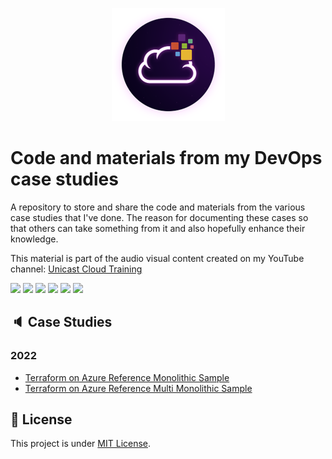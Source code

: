 <p align="center">
<img src="assets/images/unicast_logo.png">
</p>

# Code and materials from my DevOps case studies

A repository to store and share the code and materials from the various case studies that I've done. The reason for documenting these cases so that others can take something from it and also hopefully enhance their knowledge.

This material is part of the audio visual content created on my YouTube channel: [Unicast Cloud Training](https://www.youtube.com/channel/UCYpdjQbbkBQpDWI1rapkVUA)

<div> 
  <a href="https://www.linkedin.com/in/antoniocarlosjr" target="_blank"><img src="https://img.shields.io/badge/-LinkedIn-%230077B5?style=fflat&logo=linkedin&logoColor=white" target="_blank"></a>
  <a href="http://www.unicastlab.com.br/" target="_blank"><img src="https://img.shields.io/badge/-Website%2fBlog-blue?style=flat&logo=website&logoColor=white&link="_blank"></a> 
  <a href="https://mvp.microsoft.com/en-us/PublicProfile/5004987?fullName=Antonio%20Carlos%20da%20Silva%20Junior" target="_blank"><img src="https://img.shields.io/badge/-MVP%20Profile-blue?style=flat&logo=website&logoColor=white&link="_blank"></a> 
  <a href="https://discord.gg/S6zFKGA7hg" target="_blank"><img src="https://img.shields.io/badge/Discord-7289DA?style=flat&logo=discord&logoColor=white" target="_blank"></a> 
  <a href= "https://www.youtube.com/channel/UCYpdjQbbkBQpDWI1rapkVUA" target="_blank"><img src="https://img.shields.io/badge/YouTube-FF0000?style=flat&logo=youtube&logoColor=white" target="_blank"></a>
  <a href="https://www.instagram.com/unicastlab/" target="_blank"><img src="https://img.shields.io/badge/Instagram-E4405F?style=flat&logo=instagram&logoColor=white" target="_blank"></a>
</div>
    
## :speaker: Case Studies
    
### 2022

- [Terraform on Azure Reference Monolithic Sample](01_terraform_monolithic)
- [Terraform on Azure Reference Multi Monolithic Sample](02_terraform_multi_monolithic)

## :memo: License

This project is under [MIT License](./LICENSE).
